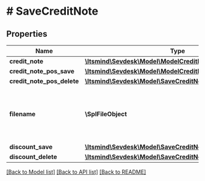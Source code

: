 # # SaveCreditNote

## Properties

Name | Type | Description | Notes
------------ | ------------- | ------------- | -------------
**credit_note** | [**\Itsmind\Sevdesk\Model\ModelCreditNote**](ModelCreditNote.md) |  |
**credit_note_pos_save** | [**\Itsmind\Sevdesk\Model\ModelCreditNotePos**](ModelCreditNotePos.md) |  | [optional]
**credit_note_pos_delete** | [**\Itsmind\Sevdesk\Model\SaveCreditNoteCreditNotePosDelete**](SaveCreditNoteCreditNotePosDelete.md) |  | [optional]
**filename** | **\SplFileObject** | Filename of a previously upload file which should be attached. | [optional]
**discount_save** | [**\Itsmind\Sevdesk\Model\SaveCreditNoteDiscountSave**](SaveCreditNoteDiscountSave.md) |  | [optional]
**discount_delete** | [**\Itsmind\Sevdesk\Model\SaveCreditNoteDiscountDelete**](SaveCreditNoteDiscountDelete.md) |  | [optional]

[[Back to Model list]](../../README.md#models) [[Back to API list]](../../README.md#endpoints) [[Back to README]](../../README.md)
